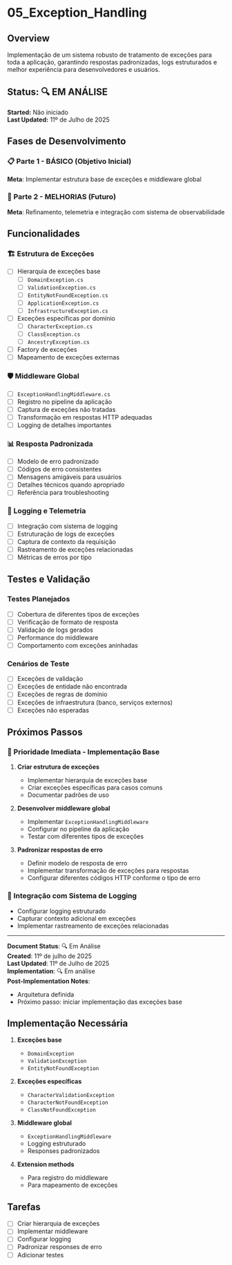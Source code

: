 ﻿# 05_Exception_Handling

## Overview
Implementação de um sistema robusto de tratamento de exceções para toda a aplicação, garantindo respostas padronizadas, logs estruturados e melhor experiência para desenvolvedores e usuários.

## Status: 🔍 EM ANÁLISE  
**Started:** Não iniciado  
**Last Updated:** 11º de Julho de 2025

## Fases de Desenvolvimento

### 📋 Parte 1 - BÁSICO (Objetivo Inicial)
**Meta**: Implementar estrutura base de exceções e middleware global

### 🚀 Parte 2 - MELHORIAS (Futuro)
**Meta**: Refinamento, telemetria e integração com sistema de observabilidade

## Funcionalidades

### 🏗️ Estrutura de Exceções
- [ ] Hierarquia de exceções base
  - [ ] `DomainException.cs`
  - [ ] `ValidationException.cs`
  - [ ] `EntityNotFoundException.cs`
  - [ ] `ApplicationException.cs`
  - [ ] `InfrastructureException.cs`
- [ ] Exceções específicas por domínio
  - [ ] `CharacterException.cs`
  - [ ] `ClassException.cs`
  - [ ] `AncestryException.cs`
- [ ] Factory de exceções
- [ ] Mapeamento de exceções externas

### 🛡️ Middleware Global
- [ ] `ExceptionHandlingMiddleware.cs`
- [ ] Registro no pipeline da aplicação
- [ ] Captura de exceções não tratadas
- [ ] Transformação em respostas HTTP adequadas
- [ ] Logging de detalhes importantes

### 📊 Resposta Padronizada
- [ ] Modelo de erro padronizado
- [ ] Códigos de erro consistentes
- [ ] Mensagens amigáveis para usuários
- [ ] Detalhes técnicos quando apropriado
- [ ] Referência para troubleshooting

### 📝 Logging e Telemetria
- [ ] Integração com sistema de logging
- [ ] Estruturação de logs de exceções
- [ ] Captura de contexto da requisição
- [ ] Rastreamento de exceções relacionadas
- [ ] Métricas de erros por tipo

## Testes e Validação

### Testes Planejados
- [ ] Cobertura de diferentes tipos de exceções
- [ ] Verificação de formato de resposta
- [ ] Validação de logs gerados
- [ ] Performance do middleware
- [ ] Comportamento com exceções aninhadas

### Cenários de Teste
- [ ] Exceções de validação
- [ ] Exceções de entidade não encontrada
- [ ] Exceções de regras de domínio
- [ ] Exceções de infraestrutura (banco, serviços externos)
- [ ] Exceções não esperadas

## Próximos Passos

### 🎯 Prioridade Imediata - Implementação Base
1. **Criar estrutura de exceções**
   - Implementar hierarquia de exceções base
   - Criar exceções específicas para casos comuns
   - Documentar padrões de uso

2. **Desenvolver middleware global**
   - Implementar `ExceptionHandlingMiddleware`
   - Configurar no pipeline da aplicação
   - Testar com diferentes tipos de exceções

3. **Padronizar respostas de erro**
   - Definir modelo de resposta de erro
   - Implementar transformação de exceções para respostas
   - Configurar diferentes códigos HTTP conforme o tipo de erro

### 🔧 Integração com Sistema de Logging
- Configurar logging estruturado
- Capturar contexto adicional em exceções
- Implementar rastreamento de exceções relacionadas

---

**Document Status**: 🔍 Em Análise  
**Created**: 11º de julho de 2025  
**Last Updated**: 11º de Julho de 2025  
**Implementation**: 🔍 Em análise  
**Post-Implementation Notes**:  
- Arquitetura definida
- Próximo passo: iniciar implementação das exceções base

## Implementação Necessária
1. **Exceções base**
   - `DomainException`
   - `ValidationException`
   - `EntityNotFoundException`

2. **Exceções específicas**
   - `CharacterValidationException`
   - `CharacterNotFoundException`
   - `ClassNotFoundException`

3. **Middleware global**
   - `ExceptionHandlingMiddleware`
   - Logging estruturado
   - Responses padronizados

4. **Extension methods**
   - Para registro do middleware
   - Para mapeamento de exceções

## Tarefas
- [ ] Criar hierarquia de exceções
- [ ] Implementar middleware
- [ ] Configurar logging
- [ ] Padronizar responses de erro
- [ ] Adicionar testes
